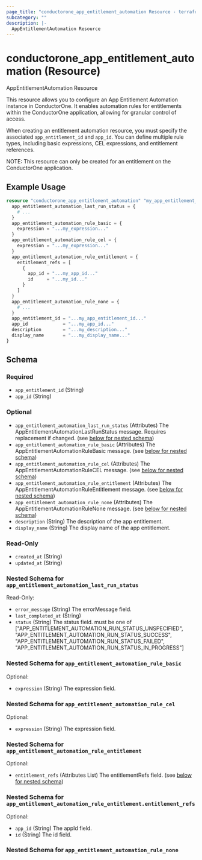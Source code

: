 ```yaml
---
page_title: "conductorone_app_entitlement_automation Resource - terraform-provider-conductorone"
subcategory: ""
description: |-
  AppEntitlementAutomation Resource
---
```


# conductorone_app_entitlement_automation (Resource)

AppEntitlementAutomation Resource

This resource allows you to configure an App Entitlement Automation instance in ConductorOne.
It enables automation rules for entitlements within the ConductorOne application, allowing for granular control of access.

When creating an entitlement automation resource, you must specify the associated `app_entitlement_id` and `app_id`.
You can define multiple rule types, including basic expressions, CEL expressions, and entitlement references.

NOTE: This resource can only be created for an entitlement on the ConductorOne application.

## Example Usage

```terraform
resource "conductorone_app_entitlement_automation" "my_app_entitlement_automation" {
  app_entitlement_automation_last_run_status = {
    # ...
  }
  app_entitlement_automation_rule_basic = {
    expression = "...my_expression..."
  }
  app_entitlement_automation_rule_cel = {
    expression = "...my_expression..."
  }
  app_entitlement_automation_rule_entitlement = {
    entitlement_refs = [
      {
        app_id = "...my_app_id..."
        id     = "...my_id..."
      }
    ]
  }
  app_entitlement_automation_rule_none = {
    # ...
  }
  app_entitlement_id = "...my_app_entitlement_id..."
  app_id             = "...my_app_id..."
  description        = "...my_description..."
  display_name       = "...my_display_name..."
}
```

<!-- schema generated by tfplugindocs -->
## Schema

### Required

- `app_entitlement_id` (String)
- `app_id` (String)

### Optional

- `app_entitlement_automation_last_run_status` (Attributes) The AppEntitlementAutomationLastRunStatus message. Requires replacement if changed. (see [below for nested schema](#nestedatt--app_entitlement_automation_last_run_status))
- `app_entitlement_automation_rule_basic` (Attributes) The AppEntitlementAutomationRuleBasic message. (see [below for nested schema](#nestedatt--app_entitlement_automation_rule_basic))
- `app_entitlement_automation_rule_cel` (Attributes) The AppEntitlementAutomationRuleCEL message. (see [below for nested schema](#nestedatt--app_entitlement_automation_rule_cel))
- `app_entitlement_automation_rule_entitlement` (Attributes) The AppEntitlementAutomationRuleEntitlement message. (see [below for nested schema](#nestedatt--app_entitlement_automation_rule_entitlement))
- `app_entitlement_automation_rule_none` (Attributes) The AppEntitlementAutomationRuleNone message. (see [below for nested schema](#nestedatt--app_entitlement_automation_rule_none))
- `description` (String) The description of the app entitlement.
- `display_name` (String) The display name of the app entitlement.

### Read-Only

- `created_at` (String)
- `updated_at` (String)

<a id="nestedatt--app_entitlement_automation_last_run_status"></a>
### Nested Schema for `app_entitlement_automation_last_run_status`

Read-Only:

- `error_message` (String) The errorMessage field.
- `last_completed_at` (String)
- `status` (String) The status field. must be one of ["APP_ENTITLEMENT_AUTOMATION_RUN_STATUS_UNSPECIFIED", "APP_ENTITLEMENT_AUTOMATION_RUN_STATUS_SUCCESS", "APP_ENTITLEMENT_AUTOMATION_RUN_STATUS_FAILED", "APP_ENTITLEMENT_AUTOMATION_RUN_STATUS_IN_PROGRESS"]


<a id="nestedatt--app_entitlement_automation_rule_basic"></a>
### Nested Schema for `app_entitlement_automation_rule_basic`

Optional:

- `expression` (String) The expression field.


<a id="nestedatt--app_entitlement_automation_rule_cel"></a>
### Nested Schema for `app_entitlement_automation_rule_cel`

Optional:

- `expression` (String) The expression field.


<a id="nestedatt--app_entitlement_automation_rule_entitlement"></a>
### Nested Schema for `app_entitlement_automation_rule_entitlement`

Optional:

- `entitlement_refs` (Attributes List) The entitlementRefs field. (see [below for nested schema](#nestedatt--app_entitlement_automation_rule_entitlement--entitlement_refs))

<a id="nestedatt--app_entitlement_automation_rule_entitlement--entitlement_refs"></a>
### Nested Schema for `app_entitlement_automation_rule_entitlement.entitlement_refs`

Optional:

- `app_id` (String) The appId field.
- `id` (String) The id field.



<a id="nestedatt--app_entitlement_automation_rule_none"></a>
### Nested Schema for `app_entitlement_automation_rule_none`